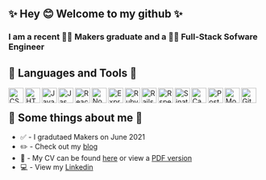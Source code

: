 ## ✨ Hey :blush: Welcome to my github ✨

### I am a recent :woman_student: Makers graduate and a :woman_technologist: Full-Stack Sofware Engineer

:crystal_ball: Languages and Tools :crystal_ball:
---
<img align="left" alt="CSS" width="30px" src="https://e7.pngegg.com/pngimages/893/87/png-clipart-cascading-style-sheets-logo-css3-html-css3-logo-blue-angle.png" />
<img align="left" alt="HTML" width="30px" src="https://upload.wikimedia.org/wikipedia/commons/thumb/6/61/HTML5_logo_and_wordmark.svg/2048px-HTML5_logo_and_wordmark.svg.png" />
<img align="left" alt="JavaScript" width="30px" src="https://upload.wikimedia.org/wikipedia/commons/6/6a/JavaScript-logo.png" />
<img align="left" alt="Jasmine" width="30px" src="https://upload.wikimedia.org/wikipedia/en/thumb/2/22/Logo_jasmine.svg/1200px-Logo_jasmine.svg.png" />
<img align="left" alt="React" width="30px" src="https://upload.wikimedia.org/wikipedia/commons/thumb/a/a7/React-icon.svg/2560px-React-icon.svg.png" />
<img align="left" alt="Node" width="30px" src="https://www.paceit.co.uk/wp-content/uploads/2019/08/node-js-logo.jpg" />
<img align="left" alt="Express" width="30px" src="https://w7.pngwing.com/pngs/846/87/png-transparent-mean-solution-stack-express-js-node-js-javascript-github-text-trademark-logo.png" />
<img align="left" alt="Ruby" width="30px" src="https://upload.wikimedia.org/wikipedia/commons/thumb/7/73/Ruby_logo.svg/1024px-Ruby_logo.svg.png" />
<img align="left" alt="Rails" width="30px" src="https://upload.wikimedia.org/wikipedia/commons/1/16/Ruby_on_Rails-logo.png" />
<img align="left" alt="Rspec" width="30px" src="https://rspec.info/images/logo_ogp.png" />
<img align="left" alt="Sinatra" width="30px" src="https://cdn.worldvectorlogo.com/logos/sinatra.svg" />
<img align="left" alt="Capybara" width="30px" src="https://www.mailslurp.com/assets/brands/capybara.png" />
<img align="left" alt="PostgreSQL" width="30px" src="https://upload.wikimedia.org/wikipedia/commons/thumb/2/29/Postgresql_elephant.svg/1200px-Postgresql_elephant.svg.png" />
<img align="left" alt="MongoDB" width="30px" src="https://www.ictdemy.com/images/5728/mdb.png" />
<img align="left" alt="Git" width="30px" src="https://git-scm.com/images/logos/downloads/Git-Icon-1788C.png" />
<p>&nbsp;</p>

:memo: Some things about me :memo:
---
* :white_check_mark: - I gradutaed Makers on June 2021
* :pencil2: - Check out my [blog](https://tiffanyvallo.medium.com/ "blog")
* :information_desk_person: - My CV can be found [here](https://github.com/tiffanyvallo/CV "CV Repo") or view a [PDF version](https://drive.google.com/file/d/19dBHoDTI_k6LFojOrcSoH5Cfbc5b5SEe/preview "CV PDF")
* :computer: - View my [Linkedin](https://www.linkedin.com/in/tiffany-vallo-092b70168/ "Linkedin")



<!--
**tiffanyvallo/tiffanyvallo** is a ✨ _special_ ✨ repository because its `README.md` (this file) appears on your GitHub profile.

Here are some ideas to get you started:

- 🔭 I’m currently working on ...
- 🌱 I’m currently learning ...
- 👯 I’m looking to collaborate on ...
- 🤔 I’m looking for help with ...
- 💬 Ask me about ...
- 📫 How to reach me: ...
- 😄 Pronouns: ...
- ⚡ Fun fact: ...
-->
